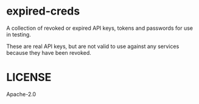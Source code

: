 # expired-creds

A collection of revoked or expired API keys, tokens and passwords for use in testing.

These are real API keys, but are not valid to use against any services because they have been revoked.

# LICENSE

Apache-2.0
